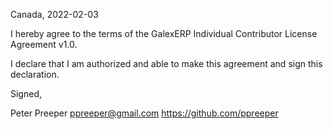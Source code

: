 Canada, 2022-02-03

I hereby agree to the terms of the GalexERP Individual Contributor License
Agreement v1.0.

I declare that I am authorized and able to make this agreement and sign this
declaration.

Signed,

Peter Preeper ppreeper@gmail.com https://github.com/ppreeper
